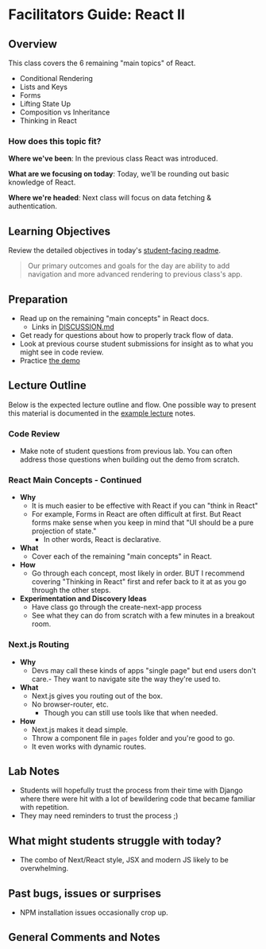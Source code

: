 # Facilitators Guide: React II

## Overview

This class covers the 6 remaining "main topics" of React.

- Conditional Rendering
- Lists and Keys
- Forms
- Lifting State Up
- Composition vs Inheritance
- Thinking in React

### How does this topic fit?

**Where we've been**:
In the previous class React was introduced.

**What are we focusing on today**:
Today, we'll be rounding out basic knowledge of React.

**Where we're headed**:
Next class will focus on data fetching & authentication.

## Learning Objectives

Review the detailed objectives in today's [student-facing readme](../README.md).

> Our primary outcomes and goals for the day are ability to add navigation and more advanced rendering to previous class's app.

## Preparation

- Read up on the remaining "main concepts" in React docs.
  - Links in [DISCUSSION.md](../DISCUSSION.md)
- Get ready for questions about how to properly track flow of data.
- Look at previous course student submissions for insight as to what you might see in code review.
- Practice [the demo](../demo/magic-eight-ball)

## Lecture Outline

Below is the expected lecture outline and flow. One possible way to present this material is documented in the [example lecture](../LECTURE-NOTES.md) notes.

### Code Review

- Make note of student questions from previous lab. You can often address those questions when building out the demo from scratch.

### React Main Concepts - Continued

- **Why**
  - It is much easier to be effective with React if you can "think in React"
  - For example, Forms in React are often difficult at first. But React forms make sense when you keep in mind that "UI should be a pure projection of state."
    - In other words, React is declarative.
- **What**
  - Cover each of the remaining "main concepts" in React.
- **How**
  - Go through each concept, most likely in order. BUT I recommend covering "Thinking in React" first and refer back to it at as you go through the other steps.
- **Experimentation and Discovery Ideas**
  - Have class go through the create-next-app process
  - See what they can do from scratch with a few minutes in a breakout room.

### Next.js Routing

- **Why**
  - Devs may call these kinds of apps "single page" but end users don't care.- They want to navigate site the way they're used to.
- **What**
  - Next.js gives you routing out of the box.
  - No browser-router, etc.
    - Though you can still use tools like that when needed.
- **How**
  - Next.js makes it dead simple.
  - Throw a component file in `pages` folder and you're good to go.
  - It even works with dynamic routes.

## Lab Notes

- Students will hopefully trust the process from their time with  Django where there were hit with a lot of bewildering code that became familiar with repetition.
- They may need reminders to trust the process ;)

## What might students struggle with today?

- The combo of Next/React style, JSX and modern JS likely to be overwhelming.

## Past bugs, issues or surprises

- NPM installation issues occasionally crop up.

## General Comments and Notes
